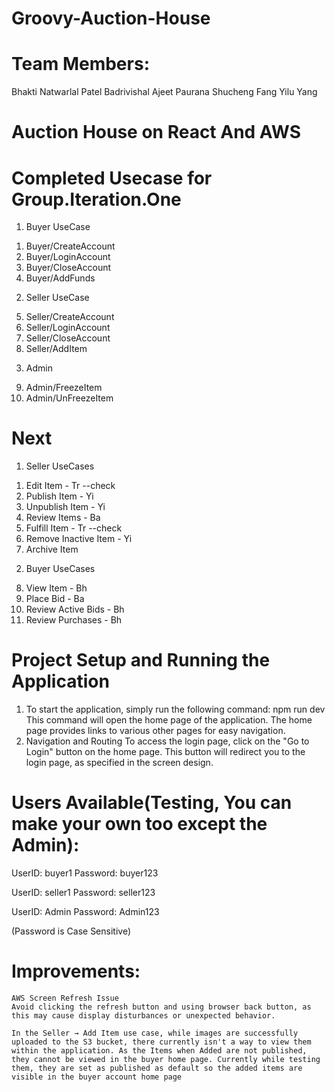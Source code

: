 # Groovy-Auction-House
# Team Members:
Bhakti Natwarlal Patel
Badrivishal Ajeet Paurana
Shucheng Fang
Yilu Yang

# Auction House on React And AWS

# Completed Usecase for Group.Iteration.One

1) Buyer UseCase
1. Buyer/CreateAccount 
2. Buyer/LoginAccount 
3. Buyer/CloseAccount 
4. Buyer/AddFunds 
2) Seller UseCase
5. Seller/CreateAccount 
6. Seller/LoginAccount 
7. Seller/CloseAccount 
8. Seller/AddItem 
3) Admin
9. Admin/FreezeItem
10. Admin/UnFreezeItem


# Next
1) Seller UseCases
1. Edit Item - Tr --check
2. Publish Item - Yi
3. Unpublish Item - Yi
4. Review Items - Ba
5. Fulfill Item - Tr --check
6. Remove Inactive Item - Yi
7. Archive Item
2) Buyer UseCases 
8. View Item - Bh
9. Place Bid - Ba
10. Review Active Bids - Bh
11. Review Purchases - Bh

# Project Setup and Running the Application
1. To start the application, simply run the following command:
npm run dev
This command will open the home page of the application. The home page provides links to various other pages for easy navigation.
2. Navigation and Routing
To access the login page, click on the "Go to Login" button on the home page. This button will redirect you to the login page, as specified in the screen design.

# Users Available(Testing, You can make your own too except the Admin):

UserID: buyer1 Password: buyer123

UserID: seller1 Password: seller123

UserID: Admin Password: Admin123

(Password is Case Sensitive)

# Improvements:
    AWS Screen Refresh Issue
    Avoid clicking the refresh button and using browser back button, as this may cause display disturbances or unexpected behavior.

    In the Seller → Add Item use case, while images are successfully uploaded to the S3 bucket, there currently isn't a way to view them within the application. As the Items when Added are not published, they cannot be viewed in the buyer home page. Currently while testing them, they are set as published as default so the added items are visible in the buyer account home page
